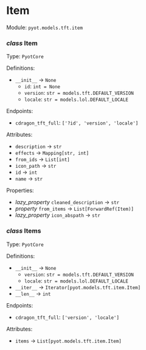 # Item 

Module: `pyot.models.tft.item` 

### _class_ Item

Type: `PyotCore` 

Definitions: 
* `__init__` -> `None` 
  * `id`: `int = None` 
  * `version`: `str = models.tft.DEFAULT_VERSION` 
  * `locale`: `str = models.lol.DEFAULT_LOCALE` 

Endpoints: 
* `cdragon_tft_full`: `['?id', 'version', 'locale']` 

Attributes: 
* `description` -> `str` 
* `effects` -> `Mapping[str, int]` 
* `from_ids` -> `List[int]` 
* `icon_path` -> `str` 
* `id` -> `int` 
* `name` -> `str` 

Properties: 
* _lazy_property_ `cleaned_description` -> `str` 
* _property_ `from_items` -> `List[ForwardRef(Item)]` 
* _lazy_property_ `icon_abspath` -> `str` 


### _class_ Items

Type: `PyotCore` 

Definitions: 
* `__init__` -> `None` 
  * `version`: `str = models.tft.DEFAULT_VERSION` 
  * `locale`: `str = models.lol.DEFAULT_LOCALE` 
* `__iter__` -> `Iterator[pyot.models.tft.item.Item]` 
* `__len__` -> `int` 

Endpoints: 
* `cdragon_tft_full`: `['version', 'locale']` 

Attributes: 
* `items` -> `List[pyot.models.tft.item.Item]` 


